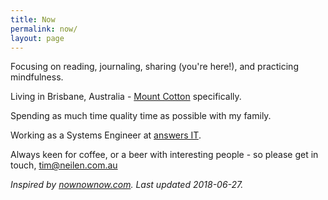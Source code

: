 ```yaml
---
title: Now
permalink: now/
layout: page
---
```

Focusing on reading, journaling, sharing (you're here!), and practicing mindfulness.

Living in Brisbane, Australia - [Mount Cotton](https://en.wikipedia.org/wiki/Mount_Cotton,_Queensland) specifically.

Spending as much time quality time as possible with my family.

Working as a Systems Engineer at [answers IT](https://answersit.com.au).

Always keen for coffee, or a beer with interesting people - so please get in touch, [tim@neilen.com.au](mailto:tim@neilen.com.au?Subject=Let's%20do%20coffee...)

*Inspired by [nownownow.com](https://nownownow.com). Last updated 2018-06-27.*
